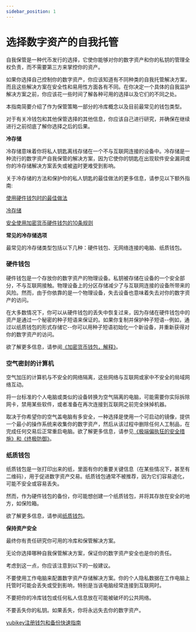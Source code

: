 ```yaml
---
sidebar_position: 1
---
```


# 选择数字资产的自我托管

自我保管是一种代币发行的选择，它使你能够对你的数字资产和你的私钥的管理全权负责，而不需要第三方来掌控你的资产。

如果你选择自己控制你的数字资产，你应该知道有不同种类的自我托管解决方案，而且这些解决方案在安全性和易用性方面各有不同。在你决定一个具体的自我监护解决方案之前，你应该花一些时间了解各种可用的选择以及它们的不同之处。

本指南简要介绍了作为保管策略一部分的冷库概念以及目前最常见的钱包类型。

对于有关冷钱包和其他保管选择的其他信息，你应该自己进行研究，并确保在继续进行之前彻底了解你选择之后的后果。

**冷存储**

冷存储意味着你将私人钥匙离线存储在一个不与互联网连接的设备中。冷存储是一种流行的数字资产自我保管的解决方案，因为它使你的钥匙在出现软件安全漏洞或你的冷存储解决方案丢失或被盗时更难受到影响。

关于冷存储的方法和保护你的私人钥匙的最佳做法的更多信息，请参见以下额外指南:

[使用硬件钱包时的最佳做法](https://www.ledger.com/academy/hardwarewallet/best-practices-when-using-a-hardware-wallet#:~:text=%E2%80%93%20Keep%20your%20Recovery%20sheet%20physically,or%20smartphone%20screen%20with%20caution)

[冷存储](https://www.investopedia.com/terms/c/cold-storage.asp)

[安全使用加密货币硬件钱包的10条规则](https://blog.trailofbits.com/2018/11/27/10-rules-for-the-secure-use-of-cryptocurrency-hardware-wallets/)

**常见的冷存储选项**

最常见的冷存储类型包括以下几种：硬件钱包、无网络连接的电脑、纸质钱包。

### 硬件钱包

硬件钱包是一个存放你的数字资产的物理设备。私钥被存储在设备的一个安全部分，不与互联网接触。物理设备上的分区存储减少了与互联网连接的设备所带来的风险。然而，由于你依靠的是一个物理设备，失去设备也意味着失去对你的数字资产的访问。

在大多数情况下，你可以从硬件钱包的丢失中恢复过来，因为存储在硬件钱包中的资产是通过一个秘密的种子短语来保证的。如果你复制并保护种子短语--例如，通过以纸质钱包的形式存储它--你可以用种子短语初始化一个新设备，并重新获得对你的数字资产的访问。

欲了解更多信息，请参阅[《加密货币钱包，解释》](https://cointelegraph.com/explained/crypto-wallets-explained)。

### 空气密封的计算机

空气加压的计算机与不安全的网络隔离，这些网络与互联网或家中不安全的局域网络互动。

将一台标准的个人电脑或类似的设备转换为空气隔离的电脑，可能需要你实际拆除网卡，禁用某些软件，或者准备在再次连接到互联网之前完全抹掉机器。

取决于你希望你的空气盖电脑有多安全，一种选择是使用一个可启动的镜像，提供一个最小的操作系统来收集你的数字资产，然后从该过程中删除任何人工制品，在完成任何交易后正常重启电脑。欲了解更多信息，请参见[《极端偏执狂的安全措施》和《终极防御》](https://www.wired.com/story/extreme-security-measures/)。

### 纸质钱包

纸质钱包是一张打印出来的纸，里面有你的重要关键信息（在某些情况下，甚至有二维码），用于促进数字资产交易。纸质钱包通常不被推荐，因为它们容易退化，可能不安全或容易丢失。

然而，作为硬件钱包的备份，你可能想创建一个纸质钱包，并将其存放在安全的地方，如保险箱。

欲了解更多信息，请参阅[纸质钱包](https://blockgeeks.com/guides/paper-wallet-guide/#Paper_wallets)。

**保持资产安全**

最终你有责任研究你可用的冷库和保管解决方案。

无论你选择哪种自我保管解决方案，保证你的数字资产安全也是你的责任。

考虑到这一点，你应该注意到以下的一般建议。

不要使用工作电脑来配置数字资产存储解决方案。你的个人隐私数据在工作电脑上托管时可能会丢失或受到影响，特别是当该电脑经常连接到互联网时。

不要把你的冷库钱包或任何私人信息放在可能被破坏的公共网络。

不要丢失你的私钥。如果丢失，你将永远失去你的数字资产。

[yubikey注册钱包和备份快速指南](https://www.youtube.com/watch?v=xpH1IwZP3qQ)
